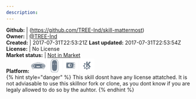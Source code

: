 ```yaml
---
description: 
---
```



**Github:** | (https://github.com/TREE-Ind/skill-mattermost)  
**Owner:** | [@TREE-Ind](https://github.com/TREE-Ind)  
**Created:** | 2017-07-31T22:53:21Z  **Last updated:** 2017-07-31T22:53:54Z  
**License:** | No License  
**Market status:** | [Not in Market](https://market.mycroft.ai/skill/)  
**Platform:**   ![](.gitbook/assets/mark-1-icon.png)  ![](.gitbook/assets/mark-2-icon.png)  ![](.gitbook/assets/picroft-icon.png)  ![](.gitbook/assets/kde.png)   
{% hint style="danger" %}
This skill dosnt have any license attatched. It is not adviasable to use this skillnor fork or clone, as you dont know if you are legaly allowed to do so by the auhtor.
{% endhint %}
